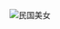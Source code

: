 ![民国美女](https://timgsa.baidu.com/timg?image&quality=80&size=b9999_10000&sec=1541137156094&di=7d799fac61b3d5b1ea4e6a4b74d27ab8&imgtype=0&src=http%3A%2F%2Fpic40.photophoto.cn%2F20160801%2F0006019091727784_b.jpg)
